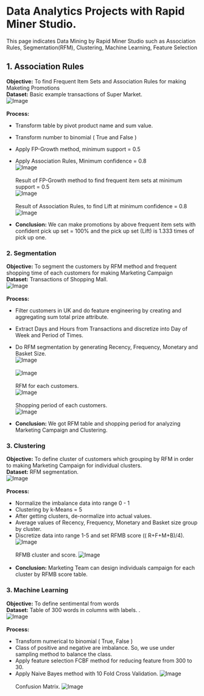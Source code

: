 # Data Analytics Projects with Rapid Miner Studio.
This page indicates Data Mining by Rapid Miner Studio such as Association Rules, Segmentation(RFM), Clustering, Machine Learning, Feature Selection<br />
## 1. Association Rules
**Objective:** To find Frequent Item Sets and Association Rules for making Maketing Promotions<br />
**Dataset:** Basic example transactions of Super Market.<br />
![Image](https://github.com/Pakkawatk/portfolio/blob/gh-pages/img/rap_asso1.PNG?raw=true)<br /><br />
**Process:**
- Transform table by pivot product name and sum value.<br />
- Transform number to binomial ( True and False )<br />
- Apply FP-Growth method, minimum support = 0.5<br />
- Apply Association Rules, Minimum confidence = 0.8<br />
![Image](https://github.com/Pakkawatk/portfolio/blob/gh-pages/img/rap_asso2.PNG?raw=true)<br /><br />
Result of FP-Growth method to find frequent item sets at minimum support = 0.5<br />
![Image](https://github.com/Pakkawatk/portfolio/blob/gh-pages/img/rap_asso3.PNG?raw=true)<br /><br />
Result of Association Rules, to find Lift at minimum confidence = 0.8<br /> 
![Image](https://github.com/Pakkawatk/portfolio/blob/gh-pages/img/rap_asso4.PNG?raw=true)<br />

- **Conclusion:** We can make promotions by above frequent item sets with confident pick up set = 100% and the pick up set (Lift) is 1.333 times of pick up one. <br />

### 2. Segmentation

**Objective:** To segment the customers by RFM method and frequent shopping time of each customers for making Marketing Campaign<br />
**Dataset:** Transactions of Shopping Mall.<br />
![Image](https://github.com/Pakkawatk/portfolio/blob/gh-pages/img/rap_rfm1.PNG?raw=true)<br /><br />
**Process:**
- Filter customers in UK and do feature engineering by creating and aggregating sum total prize attribute.<br />
- Extract Days and Hours from Transactions and discretize into Day of Week and Period of Times.<br />
- Do RFM segmentation by generating Recency, Frequency, Monetary and Basket Size.<br />
![Image](https://github.com/Pakkawatk/portfolio/blob/gh-pages/img/rap_rfm2.PNG?raw=true)<br /><br />
![Image](https://github.com/Pakkawatk/portfolio/blob/gh-pages/img/rap_rfm2_1.PNG?raw=true)<br /><br />
RFM for each customers.<br />
![Image](https://github.com/Pakkawatk/portfolio/blob/gh-pages/img/rap_rfm3.PNG?raw=true)<br /><br />
Shopping period of each customers.<br />
![Image](https://github.com/Pakkawatk/portfolio/blob/gh-pages/img/rap_rfm4.PNG?raw=true)<br />

- **Conclusion:** We got RFM table and shopping period for analyzing Marketing Campaign and Clustering.<br />

### 3. Clustering
**Objective:** To define cluster of customers which grouping by RFM in order to making Marketing Campaign for individual clusters.<br />
**Dataset:** RFM segmentation.<br />
![Image](https://github.com/Pakkawatk/portfolio/blob/gh-pages/img/rap_clus1.PNG?raw=true)<br /><br />
**Process:**
- Normalize the imbalance data into range 0 - 1<br />
- Clustering by k-Means = 5<br />
- After getting clusters, de-normalize into actual values.
- Average values of Recency, Frequency, Monetary and Basket size group by cluster.
- Discretize data into range 1-5 and set RFMB score (( R+F+M+B)/4).
![Image](https://github.com/Pakkawatk/portfolio/blob/gh-pages/img/rap_clus2.PNG?raw=true)<br /><br />
RFMB cluster and score.
![Image](https://github.com/Pakkawatk/portfolio/blob/gh-pages/img/rap_clus4.PNG?raw=true)<br /><br />
- **Conclusion:** Marketing Team can design individuals campaign for each cluster by RFMB score table.<br />
### 3. Machine Learning
**Objective:** To define sentimental from words<br />
**Dataset:** Table of 300 words in columns with labels.   .<br />
![Image](https://github.com/Pakkawatk/portfolio/blob/gh-pages/img/rap_ML1.PNG?raw=true)<br /><br />
**Process:**
- Transform numerical to binomial ( True, False )<br />
- Class of positive and negative are imbalance. So, we use under sampling method to balance the class. <br />
- Apply feature selection FCBF method for reducing feature from 300 to 30.
- Apply Naive Bayes method with 10 Fold Cross Validation.
![Image](https://github.com/Pakkawatk/portfolio/blob/gh-pages/img/rap_ML2.PNG?raw=true)<br /><br />
Confusion Matrix.
![Image](https://github.com/Pakkawatk/portfolio/blob/gh-pages/img/rap_ML3.PNG?raw=true)<br /><br />
